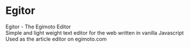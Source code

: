 # Egitor
Egitor - The Egimoto Editor  
Simple and light weight text editor for the web written in vanilla Javascript  
Used as the article editor on egimoto.com
